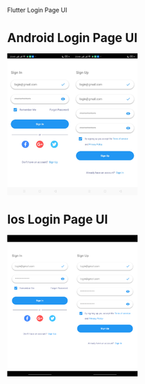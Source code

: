 Flutter Login Page UI

<h1>Android Login Page UI</h1>
<p></p>
<div style="display:flex;">
<img alt="App image" src="fastlane/android_sign_in.jpg" width="30%">
<img alt="App image" src="fastlane/android_sign_up.jpg" width="30%">
</div>

<h1>Ios Login Page UI</h1>
<p></p>
<div style="display:flex;">
<img alt="App image" src="fastlane/ios_login.png" width="30%">
<img alt="App image" src="fastlane/ios_sign_up.png" width="30%">
</div>